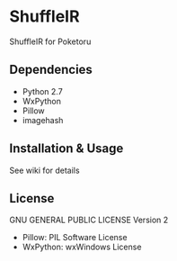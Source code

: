 # ShuffleIR
ShuffleIR for Poketoru

## Dependencies
- Python 2.7
- WxPython
- Pillow
- imagehash

## Installation & Usage
See wiki for details


## License
  GNU GENERAL PUBLIC LICENSE Version 2
  - Pillow: PIL Software License
  - WxPython: wxWindows License
